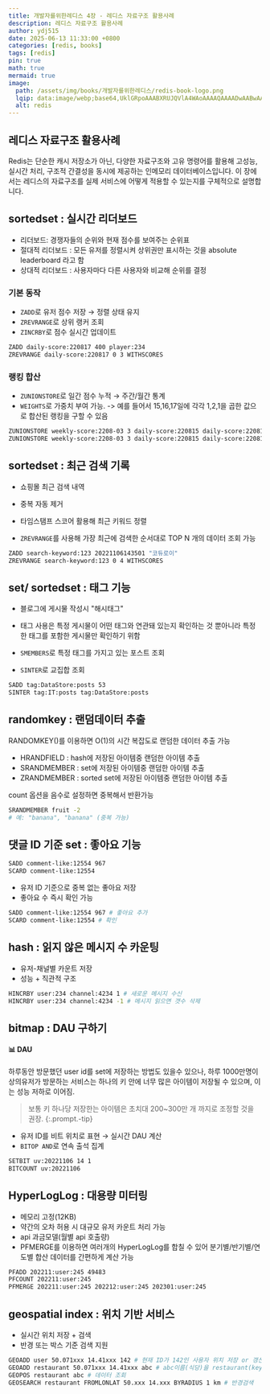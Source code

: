 ```yaml
---
title: 개발자를위한레디스 4장 - 레디스 자료구조 활용사례
description: 레디스 자료구조 활용사례
author: ydj515
date: 2025-06-13 11:33:00 +0800
categories: [redis, books]
tags: [redis]
pin: true
math: true
mermaid: true
image:
  path: /assets/img/books/개발자를위한레디스/redis-book-logo.png
  lqip: data:image/webp;base64,UklGRpoAAABXRUJQVlA4WAoAAAAQAAAADwAABwAAQUxQSDIAAAARL0AmbZurmr57yyIiqE8oiG0bejIYEQTgqiDA9vqnsUSI6H+oAERp2HZ65qP/VIAWAFZQOCBCAAAA8AEAnQEqEAAIAAVAfCWkAALp8sF8rgRgAP7o9FDvMCkMde9PK7euH5M1m6VWoDXf2FkP3BqV0ZYbO6NA/VFIAAAA
  alt: redis
---
```


## 레디스 자료구조 활용사례

Redis는 단순한 캐시 저장소가 아닌, 다양한 자료구조와 고유 명령어를 활용해 고성능, 실시간 처리, 구조적 간결성을 동시에 제공하는 인메모리 데이터베이스입니다. 이 장에서는 레디스의 자료구조를 실제 서비스에 어떻게 적용할 수 있는지를 구체적으로 설명합니다.

## sortedset : 실시간 리더보드

- 리더보드: 경쟁자들의 순위와 현재 점수를 보여주는 순위표
- 절대적 리더보드 : 모든 유저를 정렬시켜 상위권만 표시하는 것을 absolute leaderboard 라고 함
- 상대적 리더보드 : 사용자마다 다른 사용자와 비교해 순위를 결정

### 기본 동작

- `ZADD`로 유저 점수 저장 → 정렬 상태 유지
- `ZREVRANGE`로 상위 랭커 조회
- `ZINCRBY`로 점수 실시간 업데이트

```sh
ZADD daily-score:220817 400 player:234
ZREVRANGE daily-score:220817 0 3 WITHSCORES
```

### 랭킹 합산

- `ZUNIONSTORE`로 일간 점수 누적 → 주간/월간 통계
- `WEIGHTS`로 가중치 부여 가능. -> 예를 들어서 15,16,17일에 각각 1,2,1을 곱한 값으로 합산된 랭킹을 구할 수 있음
```sh
ZUNIONSTORE weekly-score:2208-03 3 daily-score:220815 daily-score:220816 daily-score:220817
ZUNIONSTORE weekly-score:2208-03 3 daily-score:220815 daily-score:220816 daily-score:220817 WEIGHTS 1 2 1
```

## sortedset : 최근 검색 기록

- 쇼핑몰 최근 검색 내역
- 중복 자동 제거
- 타임스탬프 스코어 활용해 최근 키워드 정렬

- `ZREVRANGE`를 사용해 가장 최근에 검색한 순서대로 TOP N 개의 데이터 조회 가능
```sh
ZADD search-keyword:123 20221106143501 "코듀로이"
ZREVRANGE search-keyword:123 0 4 WITHSCORES
```

## set/ sortedset : 태그 기능

- 블로그에 게시물 작성시 "해시태그"
- 태그 사용은 특정 게시물이 어떤 태그와 연관돼 있는지 확인하는 것 뿐아니라 특정한 태그를 포함한 게시물만 확인하기 위함

- `SMEMBERS`로 특정 태그를 가지고 있는 포스트 조회
- `SINTER`로 교집합 조회

```sh
SADD tag:DataStore:posts 53
SINTER tag:IT:posts tag:DataStore:posts
```

## randomkey : 랜덤데이터 추출

RANDOMKEY()를 이용하면 O(1)의 시간 복잡도로 랜덤한 데이터 추출 가능

- HRANDFIELD : hash에 저장된 아이템중 랜덤한 아이템 추출
- SRANDMEMBER : set에 저장된 아이템중 랜덤한 아이템 추출
- ZRANDMEMBER : sorted set에 저장된 아이템중 랜덤한 아이템 추출

count 옵션을 음수로 설정하면 중복해서 반환가능

```sh
SRANDMEMBER fruit -2
# 예: "banana", "banana" (중복 가능)
```


## 댓글 ID 기준 set : 좋아요 기능

```sh
SADD comment-like:12554 967
SCARD comment-like:12554
```

- 유저 ID 기준으로 중복 없는 좋아요 저장
- 좋아요 수 즉시 확인 가능

```sh
SADD comment-like:12554 967 # 좋아요 추가
SCARD comment-like:12554 # 확인
```

## hash : 읽지 않은 메시지 수 카운팅

- 유저-채널별 카운트 저장
- 성능 + 직관적 구조

```sh
HINCRBY user:234 channel:4234 1 # 새로운 메시지 수신
HINCRBY user:234 channel:4234 -1 # 메시지 읽으면 갯수 삭제
```

## bitmap : DAU 구하기

#### 📊 DAU

하루동안 방문했던 user id를 set에 저장하는 방법도 있을수 있으나, 하루 1000만명이상의유저가 방문하는 서비스는 하나의 키 안에 너무 많은 아이템이 저장될 수 있으며, 이는 성능 저하로 이어짐.

> 보통 키 하나당 저장한는 아이템은 초치대 200~300만 개 까지로 조정할 것을 권장.
{:.prompt.-tip}

- 유저 ID를 비트 위치로 표현 → 실시간 DAU 계산
- `BITOP AND`로 연속 출석 집계

```sh
SETBIT uv:20221106 14 1
BITCOUNT uv:20221106
```

## HyperLogLog : 대용량 미터링

- 메모리 고정(12KB)
- 약간의 오차 허용 시 대규모 유저 카운트 처리 가능
- api 과금모델(월별 api 호출량)
- PFMERGE를 이용하면 여러개의 HyperLogLog를 합칠 수 있어 분기별/반기별/연도별 합산 데이터를 간편하게 계산 가능

```sh
PFADD 202211:user:245 49483
PFCOUNT 202211:user:245
PFMERGE 202211:user:245 202212:user:245 202301:user:245
```

## geospatial index : 위치 기반 서비스

- 실시간 위치 저장 + 검색
- 반경 또는 박스 기준 검색 지원
  
```sh
GEOADD user 50.071xxx 14.41xxx 142 # 현재 ID가 142인 사용자 위치 저장 or 갱신
GEOADD restaurant 50.071xxx 14.41xxx abc # abc이름(식당)을 restaurant(key)에 저장 or 갱신
GEOPOS restaurant abc # 데이터 조회
GEOSEARCH restaurant FROMLONLAT 50.xxx 14.xxx BYRADIUS 1 km # 반경검색
```

